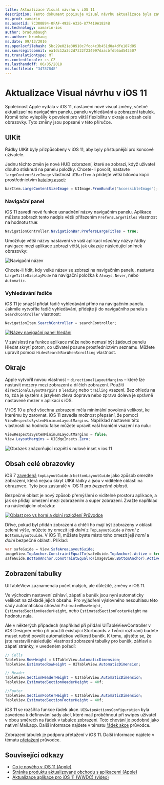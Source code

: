 ```yaml
---
title: Aktualizace Visual návrhu v iOS 11
description: Tento dokument popisuje visual návrhu aktualizace byla zavedená v iOS 11. Popisuje změny navigační panely, hledání řadiče, okraje, obsah celé obrazovky a zobrazení tabulek.
ms.prod: xamarin
ms.assetid: 7C300B94-0FAF-492E-A326-877419A1824B
ms.technology: xamarin-ios
author: bradumbaugh
ms.author: brumbaug
ms.date: 09/13/2016
ms.openlocfilehash: 5bc29e021e30910c7fcc4c3b451d0a4dfe187d05
ms.sourcegitcommit: ea1dc12a3c2d7322f234997daacbfdb6ad542507
ms.translationtype: MT
ms.contentlocale: cs-CZ
ms.lasthandoff: 06/05/2018
ms.locfileid: "34787848"
---
```

# <a name="visual-design-updates-in-ios-11"></a>Aktualizace Visual návrhu v iOS 11

Společnost Apple vydala v iOS 11, nastavení nové visual změny, včetně aktualizací na navigačním panelu, panelu vyhledávání a zobrazení tabulek. Kromě toho vylepšily k povolení pro větší flexibilitu v okraje a obsah celé obrazovky. Tyto změny jsou popsané v této příručce.

## <a name="uikit"></a>UIKit

Řádky UIKit byly přizpůsobeny v iOS 11, aby byly přístupnější pro koncové uživatele.

Jednu těchto změn je nové HUD zobrazení, které se zobrazí, když uživatel dlouho stisknutí na panelu položky. Chcete-li povolit, nastavte `largeContentSizeImage` vlastnost `UIBarItem` a přidejte větší bitovou kopii prostřednictvím [katalog asset](~/ios/app-fundamentals/images-icons/displaying-an-image.md):

```csharp
barItem.LargeContentSizeImage = UIImage.FromBundle("AccessibleImage");
```

### <a name="navigation-bar"></a>Navigační panel
iOS 11 zavedl nové funkce usnadnění názvy navigačním panelu. Aplikace můžete zobrazit tento nadpis větší přiřazením `PrefersLargeTitles` vlastnost na hodnotu true:

```csharp
NavigationController.NavigationBar.PrefersLargeTitles = true;
```

Umožňuje větší názvy nastavení ve vaší aplikaci _všechny_ názvy řádky navigace mezi aplikace zobrazí větší, jak ukazuje následující snímek obrazovky:

![Navigační název](visual-design-images/image7.png)

Chcete-li řídit, kdy velké název se zobrazí na navigačním panelu, nastavte `LargeTitleDisplayMode` na navigační položka k `Always`, `Never`, nebo `Automatic`.

### <a name="search-controller"></a>Vyhledávání řadiče

iOS 11 je snazší přidat řadič vyhledávání přímo na navigačním panelu. Jakmile vytvoříte řadič vyhledávání, přidejte ji do navigačního panelu s `SearchController` vlastnost:

```csharp
NavigationItem.SearchController = searchController;
```

[![Název navigační panel hledání](visual-design-images/image8-sml.png)](visual-design-images/image8-sml.png#lightbox)

V závislosti na funkce aplikace může nebo nemusí být žádoucí panelu Hledat skrytí potom, co uživatel posune prostřednictvím seznamu. Můžete upravit pomocí `HidesSearchBarWhenScrolling` vlastnost.

## <a name="margins"></a>Okraje

Apple vytvořil novou vlastnost – `directionalLayoutMargins` – které lze nastavit mezery mezi zobrazení a dílčích zobrazení. Použití `directionalLayoutMargins` s `leading` nebo `trailing` vsazení. Bez ohledu na to, zda je systém s jazykem zleva doprava nebo zprava doleva je správně nastavené mezer v aplikaci s iOS.

V iOS 10 a před všechna zobrazení měla minimální povolená velikost, ke kterému by zarovnat. iOS 11 zavedla možnost přepsání, že pomocí `ViewRespectsSystemMinimumLayoutMargins`. Například nastavení této vlastnosti na hodnotu false můžete upravit vaší hraniční vsazení na nulu:

```csharp
ViewRespectsSystemMinimumLayoutMargins = false;
View.LayoutMargins = UIEdgeInsets.Zero;
```
![Obrázek znázorňující rozpětí s nulové inset v ios 11](visual-design-images/image9.png)

<a name="fullscreen" />

## <a name="full-screen-content"></a>Obsah celé obrazovky

iOS 7 [zavedená](~/ios/platform/introduction-to-ios7/ios7-ui.md#fullscreen) `topLayoutGuide` a `bottomLayoutGuide` jako způsob omezíte zobrazení, která nejsou skryt UIKit řádky a jsou v viditelné oblasti na obrazovce. Tyto jsou zastaralé v iOS 11 pro _bezpečné oblasti_.

Bezpečné oblast je nový způsob přemýšlení o viditelné prostoru aplikace, a jak se přidají omezení mezi zobrazením a super zobrazení. Zvažte například na následujícím obrázku:

[![Oblast pro vs horní a dolní rozložení Průvodce](visual-design-images/image10-sml.png)](visual-design-images/image10.png#lightbox)

Dříve, pokud byl přidán zobrazení a chtěli ho mají být zobrazeny v oblasti zelená výše, můžete by omezit její _dolní_ z `TopLayoutGuide` a _horní_ z `BottomLayoutGuide`. V iOS 11, můžete byste místo toho omezit její _horní_ a _dolní_ bezpečné oblasti. Příklad:

```csharp
var safeGuide = View.SafeAreaLayoutGuide;
imageView.TopAnchor.ConstraintEqualTo(safeGuide.TopAnchor).Active = true;
safeGuide.BottomAnchor.ConstraintEqualTo(imageView.BottomAnchor).Active = true;
```

## <a name="table-view"></a>Zobrazení tabulky

UITableView zaznamenala počet malých, ale důležité, změny v iOS 11.

Ve výchozím nastavení záhlaví, zápatí a buněk jsou nyní automaticky velikost na základě jejich obsahu. Pro vyjádření výslovného nesouhlasu této sady automatickou chování `EstimatedRowHeight`, `EstimatedSectionHeaderHeight`, nebo `EstimatedSectionFooterHeight` na hodnotu nula.

Ale v některých případech (například při přidání UITableViewController v iOS Designer nebo při použití existující Storboards v Tvůrci rozhraní) budete muset ručně povolit automatickou velikostí buněk. K tomu, ujistěte se, že jste nastavili následující vlastnosti zobrazení tabulky pro buněk, záhlaví a zápatí stránky, v uvedeném pořadí:

```csharp
// Cells
TableView.RowHeight = UITableView.AutomaticDimension;
TableView.EstimatedRowHeight = UITableView.AutomaticDimension;

// Header
TableView.SectionHeaderHeight = UITableView.AutomaticDimension;
TableView.EstimatedSectionHeaderHeight = 40f;

//Footer
TableView.SectionFooterHeight = UITableView.AutomaticDimension;
TableView.EstimatedSectionFooterHeight = 40f;

```

iOS 11 se rozšířila funkce řádek akce. `UISwipeActionsConfiguration` byla zavedena k definování sady akcí, které mají proběhnout při swipes uživatel v obou směrech na řádek v tabulce zobrazení. Toto chování je podobné jako nativní Mail.app. Další informace najdete v tématu [řádek akce](~/ios/user-interface/controls/tables/row-action.md) průvodce.

Zobrazení tabulek je podpora přetažení v iOS 11. Další informace najdete v tématu [přetažení](~/ios/platform/introduction-to-ios11/drag-and-drop.md#uitableview) průvodce.


## <a name="related-links"></a>Související odkazy

- [Co je nového v iOS 11 (Apple)](https://developer.apple.com/ios/)
- [Stránka produktu aktualizované obchodu s aplikacemi (Apple)](https://developer.apple.com/app-store/product-page/)
- [Aktualizace aplikace pro iOS 11 (WWDC) (video)](https://developer.apple.com/videos/play/wwdc2017/204/)
